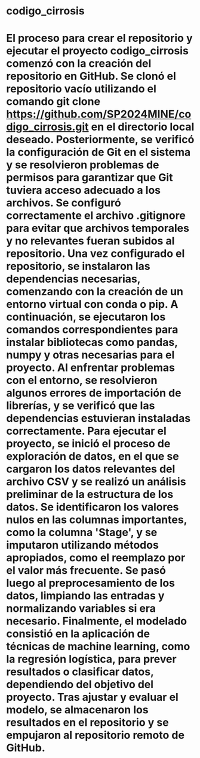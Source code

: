 # codigo_cirrosis

# El proceso para crear el repositorio y ejecutar el proyecto codigo_cirrosis comenzó con la creación del repositorio en GitHub. Se clonó el repositorio vacío utilizando el comando git clone https://github.com/SP2024MINE/codigo_cirrosis.git en el directorio local deseado. Posteriormente, se verificó la configuración de Git en el sistema y se resolvieron problemas de permisos para garantizar que Git tuviera acceso adecuado a los archivos. Se configuró correctamente el archivo .gitignore para evitar que archivos temporales y no relevantes fueran subidos al repositorio. Una vez configurado el repositorio, se instalaron las dependencias necesarias, comenzando con la creación de un entorno virtual con conda o pip. A continuación, se ejecutaron los comandos correspondientes para instalar bibliotecas como pandas, numpy y otras necesarias para el proyecto. Al enfrentar problemas con el entorno, se resolvieron algunos errores de importación de librerías, y se verificó que las dependencias estuvieran instaladas correctamente. Para ejecutar el proyecto, se inició el proceso de exploración de datos, en el que se cargaron los datos relevantes del archivo CSV y se realizó un análisis preliminar de la estructura de los datos. Se identificaron los valores nulos en las columnas importantes, como la columna 'Stage', y se imputaron utilizando métodos apropiados, como el reemplazo por el valor más frecuente. Se pasó luego al preprocesamiento de los datos, limpiando las entradas y normalizando variables si era necesario. Finalmente, el modelado consistió en la aplicación de técnicas de machine learning, como la regresión logística, para prever resultados o clasificar datos, dependiendo del objetivo del proyecto. Tras ajustar y evaluar el modelo, se almacenaron los resultados en el repositorio y se empujaron al repositorio remoto de GitHub.
